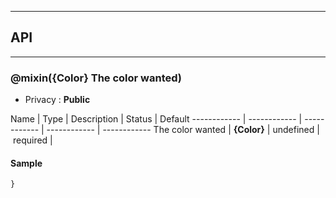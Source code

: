


-----------------------------
## API
-----------------------------

### @mixin({Color} The color wanted)

- Privacy : **Public**



Name | Type | Description | Status | Default
------------ | ------------ | ------------ | ------------ | ------------
The color wanted | **{Color}** | undefined | required | 


#### Sample
```scss
}

```


